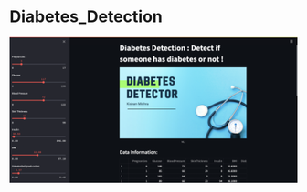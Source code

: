# Diabetes_Detection

<img src="https://github.com/KishanMishra1/Datasets-Here/blob/main/Screenshot%202022-05-11%20at%2011.56.27%20PM.png?raw=true">
